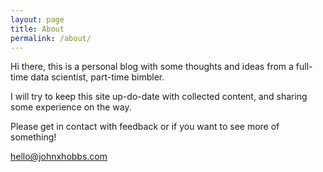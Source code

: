 ```yaml
---
layout: page
title: About
permalink: /about/
---
```


Hi there, this is a personal blog with some thoughts and ideas from a full-time data scientist, part-time bimbler. 

I will try to keep this site up-do-date with collected content, and sharing some experience on the way. 

Please get in contact with feedback or if you want to see more of something!

[hello@johnxhobbs.com](mailto:hello@johnxhobbs.com)
